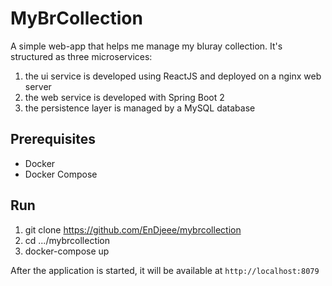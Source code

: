 # MyBrCollection

A simple web-app that helps me manage my bluray collection. It's structured as three microservices:
1. the ui service is developed using ReactJS and deployed on a nginx web server 
2. the web service is developed with Spring Boot 2
3. the persistence layer is managed by a MySQL database

## Prerequisites

* Docker
* Docker Compose

## Run

1. git clone https://github.com/EnDjeee/mybrcollection
2. cd .../mybrcollection
3. docker-compose up

After the application is started, it will be available at ``` http://localhost:8079 ```
